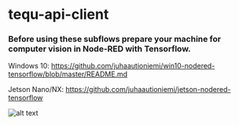 # tequ-api-client

### Before using these subflows prepare your machine for computer vision in Node-RED with Tensorflow.

Windows 10: https://github.com/juhaautioniemi/win10-nodered-tensorflow/blob/master/README.md

Jetson Nano/NX: https://github.com/juhaautioniemi/jetson-nodered-tensorflow


![alt text](
https://github.com/juhaautioniemi/tequ-api-client/master/subflows.JPG "subflows")

